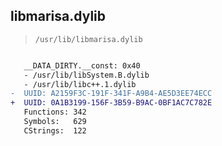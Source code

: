 ## libmarisa.dylib

> `/usr/lib/libmarisa.dylib`

```diff

   __DATA_DIRTY.__const: 0x40
   - /usr/lib/libSystem.B.dylib
   - /usr/lib/libc++.1.dylib
-  UUID: A2159F3C-191F-341F-A9B4-AE5D3EE74ECC
+  UUID: 0A1B3199-156F-3B59-B9AC-0BF1AC7C782E
   Functions: 342
   Symbols:   629
   CStrings:  122

```
